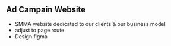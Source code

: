 ## Ad Campain Website

- SMMA website dedicated to our clients & our business model
- adjust to page route
- Design figma
